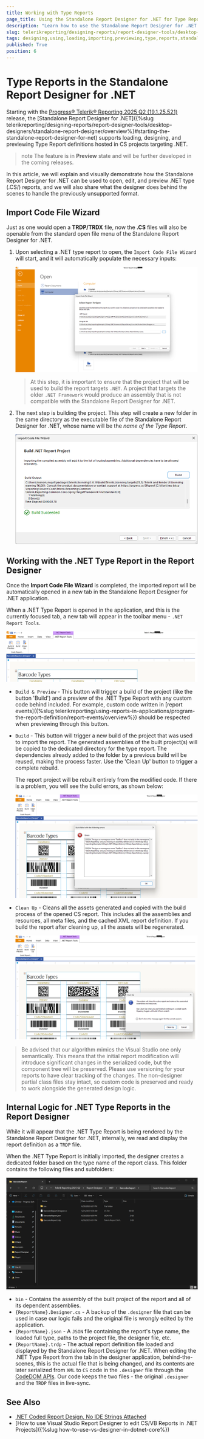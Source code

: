 ```yaml
---
title: Working with Type Reports
page_title: Using the Standalone Report Designer for .NET for Type Reports
description: "Learn how to use the Standalone Report Designer for .NET to load, design, and preview Type(.CS) Reports."
slug: telerikreporting/designing-reports/report-designer-tools/desktop-designers/standalone-report-designer/srd-net-working-with-type-report-definitions
tags: designing,using,loading,importing,previewing,type,reports,standalone,report,designer,for,net
published: True
position: 6
---
```


# Type Reports in the Standalone Report Designer for .NET

Starting with the [Progress® Telerik® Reporting 2025 Q2 (19.1.25.521)](https://www.telerik.com/support/whats-new/reporting/release-history/progress-telerik-reporting-2025-q2-19-1-25-521) release, the [Standalone Report Designer for .NET]({%slug telerikreporting/designing-reports/report-designer-tools/desktop-designers/standalone-report-designer/overview%}#starting-the-standalone-report-designer-for-net) supports loading, designing, and previewing Type Report definitions hosted in CS projects targeting .NET.

>note The feature is in **Preview** state and will be further developed in the coming releases.

In this article, we will explain and visually demonstrate how the Standalone Report Designer for .NET can be used to open, edit, and preview .NET type (.CS/) reports, and we will also share what the designer does behind the scenes to handle the previously unsupported format.

## Import Code File Wizard

Just as one would open a **TRDP/TRDX** file, now the **.CS** files will also be openable from the standard open file menu of the Standalone Report Designer for .NET.

1. Upon selecting a .NET type report to open, the `Import Code File Wizard` will start, and it will automatically populate the necessary inputs:

	![The first step of the Import Code File Wizard where the paths to the report files are shown.](./images/srd-net-type-reports/srd-net-open-type-report.png)

	> At this step, it is important to ensure that the project that will be used to build the report targets `.NET`. A project that targets the older `.NET Framework` would produce an assembly that is not compatible with the Standalone Report Designer for .NET.

1. The next step is building the project. This step will create a new folder in the same directory as the executable file of the Standalone Report Designer for .NET, whose name will be the *name of the Type Report*.

	![The second step of the Import Code File Wizard where the project is built and the build information is outputed to the GUI.](./images/srd-net-type-reports/srd-net-build-type-report-project.png)

## Working with the .NET Type Report in the Report Designer

Once the **Import Code File Wizard** is completed, the imported report will be automatically opened in a new tab in the Standalone Report Designer for .NET application.

When a .NET Type Report is opened in the application, and this is the currently focused tab, a new tab will appear in the toolbar menu - `.NET Report Tools`.

![The .NET Report Tools tab in the Standalone Report Designer for .NET's toolbar.](./images/srd-net-type-reports/srd-net-preview-options.png)

- `Build & Preview` - This button will trigger a build of the project (like the button 'Build') and a preview of the .NET Type Report with any custom code behind included. For example, custom code written in [report events]({%slug telerikreporting/using-reports-in-applications/program-the-report-definition/report-events/overview%}) should be respected when previewing through this button.
- `Build` - This button will trigger a new build of the project that was used to import the report. The generated assemblies of the built project(s) will be copied to the dedicated directory for the type report. The dependencies already added to the folder by a previous build will be reused, making the process faster. Use the 'Clean Up' button to trigger a complete rebuild.

	The report project will be rebuilt entirely from the modified code. If there is a problem, you will see the build errors, as shown below:

	![Error thrown by a failing build in the .NET Report Tools tab in the Standalone Report Designer for .NET.](./images/srd-net-type-reports/srd-net-build-error.png)

- `Clean Up` - Cleans all the assets generated and copied with the build process of the opened CS report. This includes all the assemblies and resources, all meta files, and the cached XML report definition. If you build the report after cleaning up, all the assets will be regenerated.

	![The message in the .NET Report Tools tab in the Standalone Report Designer for .NET's after cleaning up.](./images/srd-net-type-reports/srd-net-clean-up.png)

> Be advised that our algorithm mimics the Visual Studio one only semantically. This means that the initial report modification will introduce significant changes in the serialized code, but the component tree will be preserved. Please use versioning for your reports to have clear tracking of the changes. The non-designer partial class files stay intact, so custom code is preserved and ready to work alongside the generated design logic.

## Internal Logic for .NET Type Reports in the Report Designer

While it will appear that the .NET Type Report is being rendered by the Standalone Report Designer for .NET, internally, we read and display the report definition as a `TRDP` file.

When the .NET Type Report is initially imported, the designer creates a dedicated folder based on the type name of the report class. This folder contains the following files and subfolders:

![The imported .NET Type Report's automatically created folder with its contents.](./images/srd-net-type-reports/srd-net-type-report-folder.png)

- `bin` - Contains the assembly of the built project of the report and all of its dependent assemblies.
- `{ReportName}.Designer.cs` - A backup of the `.designer` file that can be used in case our logic fails and the original file is wrongly edited by the application.
- `{ReportName}.json` - A `JSON` file containing the report's type name, the loaded full type, paths to the project file, the designer file, etc.
- `{ReportName}.trdp` - The actual report definition file loaded and displayed by the Standalone Report Designer for .NET. When editing the .NET Type Report from the tab in the designer application, behind-the-scenes, this is the actual file that is being changed, and its contents are later serialized from `XML` to `CS` code in the `.designer` file through the [CodeDOM APIs](https://learn.microsoft.com/en-us/dotnet/api/system.codedom?view=windowsdesktop-9.0). Our code keeps the two files - the original `.designer` and the `TRDP` files in live-sync.

## See Also

* [.NET Coded Report Design, No IDE Strings Attached](https://www.telerik.com/blogs/net-coded-report-design-no-ide-strings-attached)
* [How to use Visual Studio Report Designer to edit CS/VB Reports in .NET Projects]({%slug how-to-use-vs-designer-in-dotnet-core%})
